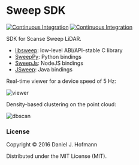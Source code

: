 # Sweep SDK

[![Continuous Integration](https://travis-ci.org/scanse/sweep-sdk.svg?branch=master)](https://travis-ci.org/scanse/sweep-sdk)
[![Continuous Integration](https://ci.appveyor.com/api/projects/status/github/scanse/sweep-sdk?svg=true)](https://ci.appveyor.com/project/kent-williams/sweep-sdk)

SDK for Scanse Sweep LiDAR.

- [libsweep](libsweep/README.md): low-level ABI/API-stable C library
- [SweepPy](sweeppy/README.md): Python bindings
- [SweepJs](sweepjs/README.md): NodeJS bindings
- [JSweep](jsweep/): Java bindings

Real-time viewer for a device speed of 5 Hz:

![viewer](https://cloud.githubusercontent.com/assets/527241/20300444/92ade432-ab1f-11e6-9d96-a585df3fe471.png)

Density-based clustering on the point cloud:

![dbscan](https://cloud.githubusercontent.com/assets/527241/20300478/b5ae968e-ab1f-11e6-8ee0-d24aedd835f9.png)

### License

Copyright © 2016 Daniel J. Hofmann

Distributed under the MIT License (MIT).
